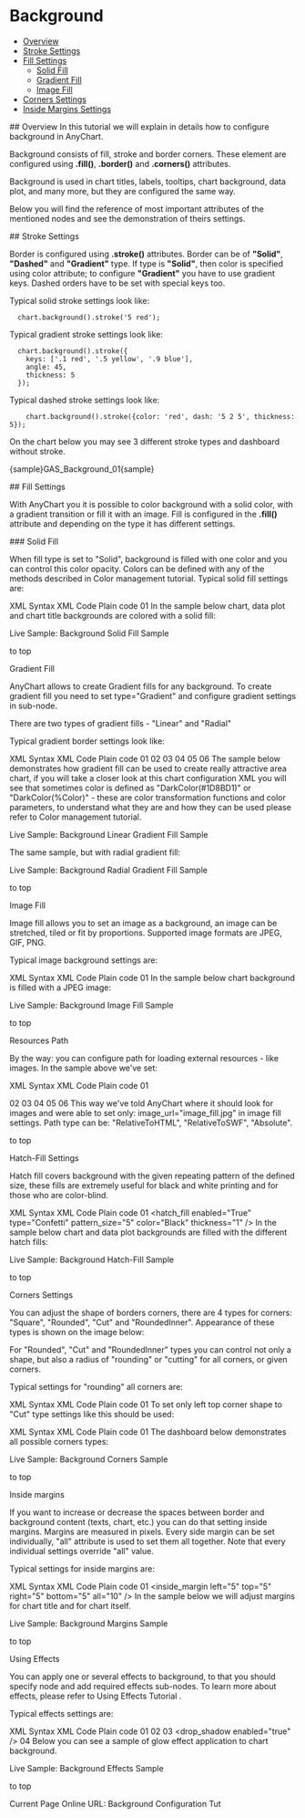 # Background                                                                                 
                                                                                    
* [Overview](#overview)                                      
* [Stroke Settings](#stroke)                                 
* [Fill Settings](#fill)
  * [Solid Fill](#solid-fill)         
  * [Gradient Fill](#gradient-fill)                  
  * [Image Fill](#image-fill)                           
* [Corners Settings](#corners)                                
* [Inside Margins Settings](#margins)                          
                                                           
<a name="overview"/>
## Overview
In this tutorial we will explain in details how to configure background in AnyChart.

Background consists of fill, stroke and border corners. These element are configured using **.fill()**, **.border()** and **.corners()** attributes.

Background is used in chart titles, labels, tooltips, chart background, data plot, and many more, but they are configured the same way.

Below you will find the reference of most important attributes of the mentioned nodes and see the demonstration of theirs settings.

<a name="stroke"/>
## Stroke Settings

Border is configured using **.stroke()** attributes. Border can be of **"Solid"**, **"Dashed"** and **"Gradient"** type. If type is **"Solid"**, then color is specified using color attribute; to configure **"Gradient"** you have to use gradient keys. Dashed orders have to be set with special keys too.

Typical solid stroke settings look like:

```
  chart.background().stroke('5 red');
```
Typical gradient stroke settings look like:
```
  chart.background().stroke({
    keys: ['.1 red', '.5 yellow', '.9 blue'],
    angle: 45,
    thickness: 5
  });
```
Typical dashed stroke settings look like:
```
    chart.background().stroke({color: 'red', dash: '5 2 5', thickness: 5});
```

On the chart below you may see 3 different stroke types and dashboard without stroke.

{sample}GAS\_Background\_01{sample}

<a name="fill"/>
## Fill Settings

With AnyChart you it is possible to color background with a solid color, with a gradient transition or fill it with an image. Fill is configured in the **.fill()** attribute and depending on the type it has different settings.

<a name="solid-fill"/>
### Solid Fill

When fill type is set to "Solid", background is filled with one color and you can control this color opacity. Colors can be defined with any of the methods described in Color management tutorial. Typical solid fill settings are:

XML Syntax
XML Code
Plain code
01
<fill type="Solid" color="RoyalBlue" opacity="0.5" />
In the sample below chart, data plot and chart title backgrounds are colored with a solid fill:

Live Sample:  Background Solid Fill Sample

to top

Gradient Fill

AnyChart allows to create Gradient fills for any background. To create gradient fill you need to set type="Gradient" and configure gradient settings in <gradient> sub-node.

There are two types of gradient fills - "Linear" and "Radial"

Typical gradient border settings look like:

XML Syntax
XML Code
Plain code
01
<fill enabled="True" type="Gradient">
02
  <gradient type="Linear">
03
    <key position="0" color="Green" opacity="0.5" />
04
    <key position="1" color="Blue" opacity="1" />
05
  </gradient>
06
</fill>
The sample below demonstrates how gradient fill can be used to create really attractive area chart, if you will take a closer look at this chart configuration XML you will see that sometimes color is defined as "DarkColor(#1D8BD1)" or "DarkColor(%Color)" - these are color transformation functions and color parameters, to understand what they are and how they can be used please refer to Color management tutorial.

Live Sample:  Background Linear Gradient Fill Sample

The same sample, but with radial gradient fill:

Live Sample:  Background Radial Gradient Fill Sample

to top

Image Fill

Image fill allows you to set an image as a background, an image can be stretched, tiled or fit by proportions. Supported image formats are JPEG, GIF, PNG.

Typical image background settings are:

XML Syntax
XML Code
Plain code
01
<fill enabled="True" type="Image" image_url="sample.jpg" image_mode="Tile" />
In the sample below chart background is filled with a JPEG image:

Live Sample:  Background Image Fill Sample

to top

Resources Path

By the way: you can configure path for loading external resources - like images. In the sample above we've set:

XML Syntax
XML Code
Plain code
01
<?xml version="1.0" encoding="UTF-8"?>
02
<anychart>
03
  <settings>
04
    <resources path="../img/" path_type="relativeToSWF" />
05
  </settings>
06
</anychart>
This way we've told AnyChart where it should look for images and were able to set only: image_url="image_fill.jpg" in image fill settings. Path type can be: "RelativeToHTML", "RelativeToSWF", "Absolute".

to top

Hatch-Fill Settings

Hatch fill covers background with the given repeating pattern of the defined size, these fills are extremely useful for black and white printing and for those who are color-blind.

XML Syntax
XML Code
Plain code
01
<hatch_fill enabled="True" type="Confetti" pattern_size="5" color="Black" thickness="1" />
In the sample below chart and data plot backgrounds are filled with the different hatch fills:

Live Sample:  Background Hatch-Fill Sample

to top

Corners Settings

You can adjust the shape of borders corners, there are 4 types for corners: "Square", "Rounded", "Cut" and "RoundedInner". Appearance of these types is shown on the image below:



For "Rounded", "Cut" and "RoundedInner" types you can control not only a shape, but also a radius of "rounding" or "cutting" for all corners, or given corners.

Typical settings for "rounding" all corners are:

XML Syntax
XML Code
Plain code
01
<corners type="Rounded" all="10" />
To set only left top corner shape to "Cut" type settings like this should be used:

XML Syntax
XML Code
Plain code
01
<corners type="Cut" all="0" left_top="10" />
The dashboard below demonstrates all possible corners types:

Live Sample:  Background Corners Sample

to top

Inside margins

If you want to increase or decrease the spaces between border and background content (texts, chart, etc.) you can do that setting inside margins. Margins are measured in pixels. Every side margin can be set individually, "all" attribute is used to set them all together. Note that every individual settings override "all" value.

Typical settings for inside margins are:

XML Syntax
XML Code
Plain code
01
<inside_margin left="5" top="5" right="5" bottom="5" all="10" />
In the sample below we will adjust margins for chart title and for chart itself.

Live Sample:  Background Margins Sample

to top

Using Effects

You can apply one or several effects to background, to that you should specify <effects> node and add required effects sub-nodes. To learn more about effects, please refer to Using Effects Tutorial .

Typical effects settings are:

XML Syntax
XML Code
Plain code
01
<effects>
02
  <glow enabled="true" color="Red" blur_x="20" blur_y="20" opacity="0.5" />
03
  <drop_shadow enabled="true" />
04
</effects>
Below you can see a sample of glow effect application to chart background.

Live Sample:  Background Effects Sample

to top

Current Page Online URL: Background Configuration Tut